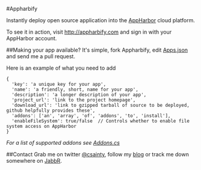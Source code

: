 #Appharbify

Instantly deploy open source application into the [AppHarbor](http://appharbor.com) cloud platform.

To see it in action, visit http://appharbify.com and sign in with your AppHarbor account.

##Making your app available?
It's simple, fork Appharbify, edit [Apps.json](https://github.com/csainty/Apphbify/blob/master/Apphbify/Apps.json) and send me a pull request.

Here is an example of what you need to add

```
{  
  'key': 'a unique key for your app',  
  'name': 'a friendly, short, name for your app',  
  'description': 'a longer description of your app',  
  'project_url': 'link to the project homepage',  
  'download_url': 'link to gzipped tarball of source to be deployed, github helpfully provides these',  
  'addons': ['an', 'array', 'of', 'addons', 'to', 'install'],  
  'enableFileSystem': true/false  // Controls whether to enable file system access on AppHarbor  
}  
```

*For a list of supported addons see [Addons.cs](https://github.com/csainty/Apphbify/blob/master/Apphbify/Data/Addons.cs)*

##Contact
Grab me on twitter [@csainty](http://twitter.com/csainty), follow my [blog](http://blog.csainty.com) or track me down somewhere on [JabbR](http://jabbr.net).
